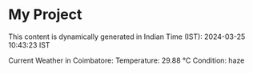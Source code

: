 # My Project

This content is dynamically generated in Indian Time (IST): 2024-03-25 10:43:23 IST


Current Weather in Coimbatore:
Temperature: 29.88 °C
Condition: haze
